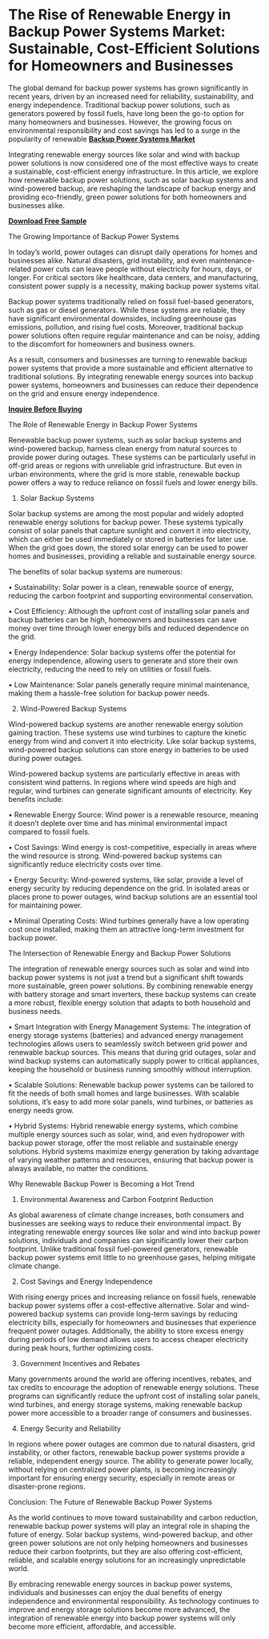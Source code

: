 # The Rise of Renewable Energy in Backup Power Systems Market: Sustainable, Cost-Efficient Solutions for Homeowners and Businesses

The global demand for backup power systems has grown significantly in recent years, driven by an increased need for reliability, sustainability, and energy independence. Traditional backup power solutions, such as generators powered by fossil fuels, have long been the go-to option for many homeowners and businesses. However, the growing focus on environmental responsibility and cost savings has led to a surge in the popularity of renewable **[Backup Power Systems Market](https://www.nextmsc.com/report/backup-power-systems-market-ep3020)**

Integrating renewable energy sources like solar and wind with backup power solutions is now considered one of the most effective ways to create a sustainable, cost-efficient energy infrastructure. In this article, we explore how renewable backup power solutions, such as solar backup systems and wind-powered backup, are reshaping the landscape of backup energy and providing eco-friendly, green power solutions for both homeowners and businesses alike.

**[Download Free Sample](https://www.nextmsc.com/backup-power-systems-market-ep3020/request-sample)**

The Growing Importance of Backup Power Systems

In today’s world, power outages can disrupt daily operations for homes and businesses alike. Natural disasters, grid instability, and even maintenance-related power cuts can leave people without electricity for hours, days, or longer. For critical sectors like healthcare, data centers, and manufacturing, consistent power supply is a necessity, making backup power systems vital.

Backup power systems traditionally relied on fossil fuel-based generators, such as gas or diesel generators. While these systems are reliable, they have significant environmental downsides, including greenhouse gas emissions, pollution, and rising fuel costs. Moreover, traditional backup power solutions often require regular maintenance and can be noisy, adding to the discomfort for homeowners and business owners.

As a result, consumers and businesses are turning to renewable backup power systems that provide a more sustainable and efficient alternative to traditional solutions. By integrating renewable energy sources into backup power systems, homeowners and businesses can reduce their dependence on the grid and ensure energy independence.

**[Inquire Before Buying](https://www.nextmsc.com/backup-power-systems-market-ep3020/inquire-before-buying)**

The Role of Renewable Energy in Backup Power Systems

Renewable backup power systems, such as solar backup systems and wind-powered backup, harness clean energy from natural sources to provide power during outages. These systems can be particularly useful in off-grid areas or regions with unreliable grid infrastructure. But even in urban environments, where the grid is more stable, renewable backup power offers a way to reduce reliance on fossil fuels and lower energy bills.

1.	Solar Backup Systems

Solar backup systems are among the most popular and widely adopted renewable energy solutions for backup power. These systems typically consist of solar panels that capture sunlight and convert it into electricity, which can either be used immediately or stored in batteries for later use. When the grid goes down, the stored solar energy can be used to power homes and businesses, providing a reliable and sustainable energy source.

The benefits of solar backup systems are numerous:

•	Sustainability: Solar power is a clean, renewable source of energy, reducing the carbon footprint and supporting environmental conservation.

•	Cost Efficiency: Although the upfront cost of installing solar panels and backup batteries can be high, homeowners and businesses can save money over time through lower energy bills and reduced dependence on the grid.

•	Energy Independence: Solar backup systems offer the potential for energy independence, allowing users to generate and store their own electricity, reducing the need to rely on utilities or fossil fuels.

•	Low Maintenance: Solar panels generally require minimal maintenance, making them a hassle-free solution for backup power needs.

2.	Wind-Powered Backup Systems

Wind-powered backup systems are another renewable energy solution gaining traction. These systems use wind turbines to capture the kinetic energy from wind and convert it into electricity. Like solar backup systems, wind-powered backup solutions can store energy in batteries to be used during power outages.

Wind-powered backup systems are particularly effective in areas with consistent wind patterns. In regions where wind speeds are high and regular, wind turbines can generate significant amounts of electricity. Key benefits include:

•	Renewable Energy Source: Wind power is a renewable resource, meaning it doesn’t deplete over time and has minimal environmental impact compared to fossil fuels.

•	Cost Savings: Wind energy is cost-competitive, especially in areas where the wind resource is strong. Wind-powered backup systems can significantly reduce electricity costs over time.

•	Energy Security: Wind-powered systems, like solar, provide a level of energy security by reducing dependence on the grid. In isolated areas or places prone to power outages, wind backup solutions are an essential tool for maintaining power.

•	Minimal Operating Costs: Wind turbines generally have a low operating cost once installed, making them an attractive long-term investment for backup power.

The Intersection of Renewable Energy and Backup Power Solutions

The integration of renewable energy sources such as solar and wind into backup power systems is not just a trend but a significant shift towards more sustainable, green power solutions. By combining renewable energy with battery storage and smart inverters, these backup systems can create a more robust, flexible energy solution that adapts to both household and business needs.

•	Smart Integration with Energy Management Systems: The integration of energy storage systems (batteries) and advanced energy management technologies allows users to seamlessly switch between grid power and renewable backup sources. This means that during grid outages, solar and wind backup systems can automatically supply power to critical appliances, keeping the household or business running smoothly without interruption.

•	Scalable Solutions: Renewable backup power systems can be tailored to fit the needs of both small homes and large businesses. With scalable solutions, it’s easy to add more solar panels, wind turbines, or batteries as energy needs grow.

•	Hybrid Systems: Hybrid renewable energy systems, which combine multiple energy sources such as solar, wind, and even hydropower with backup power storage, offer the most reliable and sustainable energy solutions. Hybrid systems maximize energy generation by taking advantage of varying weather patterns and resources, ensuring that backup power is always available, no matter the conditions.

Why Renewable Backup Power is Becoming a Hot Trend

1.	Environmental Awareness and Carbon Footprint Reduction

As global awareness of climate change increases, both consumers and businesses are seeking ways to reduce their environmental impact. By integrating renewable energy sources like solar and wind into backup power solutions, individuals and companies can significantly lower their carbon footprint. Unlike traditional fossil fuel-powered generators, renewable backup power systems emit little to no greenhouse gases, helping mitigate climate change.

2.	Cost Savings and Energy Independence

With rising energy prices and increasing reliance on fossil fuels, renewable backup power systems offer a cost-effective alternative. Solar and wind-powered backup systems can provide long-term savings by reducing electricity bills, especially for homeowners and businesses that experience frequent power outages. Additionally, the ability to store excess energy during periods of low demand allows users to access cheaper electricity during peak hours, further optimizing costs.

3.	Government Incentives and Rebates

Many governments around the world are offering incentives, rebates, and tax credits to encourage the adoption of renewable energy solutions. These programs can significantly reduce the upfront cost of installing solar panels, wind turbines, and energy storage systems, making renewable backup power more accessible to a broader range of consumers and businesses.

4.	Energy Security and Reliability

In regions where power outages are common due to natural disasters, grid instability, or other factors, renewable backup power systems provide a reliable, independent energy source. The ability to generate power locally, without relying on centralized power plants, is becoming increasingly important for ensuring energy security, especially in remote areas or disaster-prone regions.

Conclusion: The Future of Renewable Backup Power Systems

As the world continues to move toward sustainability and carbon reduction, renewable backup power systems will play an integral role in shaping the future of energy. Solar backup systems, wind-powered backup, and other green power solutions are not only helping homeowners and businesses reduce their carbon footprints, but they are also offering cost-efficient, reliable, and scalable energy solutions for an increasingly unpredictable world.

By embracing renewable energy sources in backup power systems, individuals and businesses can enjoy the dual benefits of energy independence and environmental responsibility. As technology continues to improve and energy storage solutions become more advanced, the integration of renewable energy into backup power systems will only become more efficient, affordable, and accessible.

